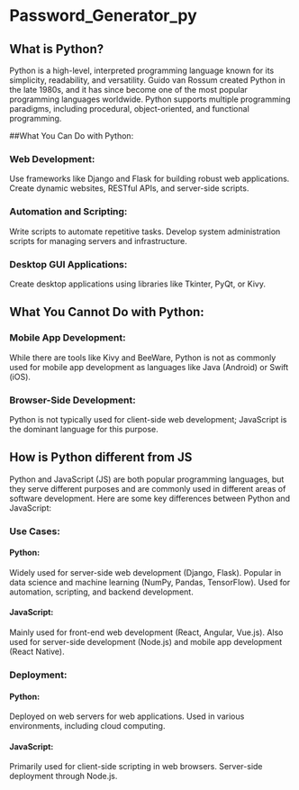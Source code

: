 # Password_Generator_py

## What is Python?

Python is a high-level, interpreted programming language known for its simplicity, readability, and versatility. Guido van Rossum created Python in the late 1980s, and it has since become one of the most popular programming languages worldwide. Python supports multiple programming paradigms, including procedural, object-oriented, and functional programming.

##What You Can Do with Python:

### Web Development:

Use frameworks like Django and Flask for building robust web applications.
Create dynamic websites, RESTful APIs, and server-side scripts.

### Automation and Scripting:

Write scripts to automate repetitive tasks.
Develop system administration scripts for managing servers and infrastructure.

### Desktop GUI Applications:

Create desktop applications using libraries like Tkinter, PyQt, or Kivy.


## What You Cannot Do with Python:

### Mobile App Development:

While there are tools like Kivy and BeeWare, Python is not as commonly used for mobile app development as languages like Java (Android) or Swift (iOS).

### Browser-Side Development:

Python is not typically used for client-side web development; JavaScript is the dominant language for this purpose.

## How is Python different from JS


Python and JavaScript (JS) are both popular programming languages, but they serve different purposes and are commonly used in different areas of software development. Here are some key differences between Python and JavaScript:

### Use Cases:
#### Python:
Widely used for server-side web development (Django, Flask).
Popular in data science and machine learning (NumPy, Pandas, TensorFlow).
Used for automation, scripting, and backend development.
#### JavaScript:
Mainly used for front-end web development (React, Angular, Vue.js).
Also used for server-side development (Node.js) and mobile app development (React Native).


### Deployment:
#### Python:
Deployed on web servers for web applications.
Used in various environments, including cloud computing.
#### JavaScript:
Primarily used for client-side scripting in web browsers.
Server-side deployment through Node.js.